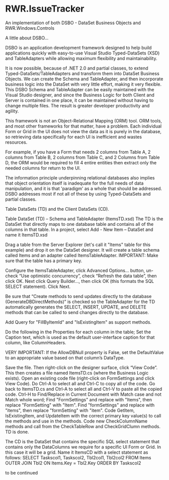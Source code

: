 # RWR.IssueTracker
An implementation of both DSBO - DataSet Business Objects and RWR.Windows.Controls


A little about DSBO...

DSBO is an application development framework designed to help build applications quickly with easy-to-use Visual Studio Typed-DataSets (XSD) and TableAdapters while allowing maximum flexibility and maintainability.

It is now possible, because of .NET 2.0 and partial classes, to extend Typed-DataSets/TableAdapters and transform them into DataSet Business Objects. We can create the Schema and TableAdapter, and then incorporate business logic into the DataSet with very little effort, making it very flexible. This DSBO Schema and TableAdapter can be easily maintained with the Visual Studio designer, and since the Business Logic for both Client and Server is contained in one place, it can be maintained without having to change multiple files. The result is greater developer productivity and agility.

This framework is not an Object-Relational Mapping (ORM) tool. ORM tools, and most other frameworks for that matter, have a problem. Each individual Form or Grid in the UI does not view the data as it is purely in the database, so retrieving data specifically for each UI is inefficient and wastes resources. 

For example, if you have a Form that needs 2 columns from Table A, 2 columns from Table B, 2 columns from Table C, and 2 Columns from Table D, the ORM would be required to fill 4 entire entities then extract only the needed columns for return to the UI.

The information principle underpinning relational databases also implies that object orientation itself is inadequate for the full needs of data manipulation, and it is that 'paradigm' as a whole that should be addressed. DSBO addresses most if not all of these by using Typed-DataSets and partial classes.


Table DataSets (TD) and the Client DataSets (CD).


Table DataSet (TD) – Schema and TableAdapter (ItemsTD.xsd)
The TD is the DataSet that directly maps to one database table and contains all of the columns in that table.
In a project, select Add - New Item – DataSet and name it ItemsTD.xsd

Drag a table from the Server Explorer (let's call it "Items" table for this example) and drop it on the DataSet designer. It will create a table schema called Items and an adapter called ItemsTableAdapter.
IMPORTANT: Make sure that the table has a primary key.

Configure the ItemsTableAdapter, click Advanced Options… button, un-check “Use optimistic concurrency”, check “Refresh the data table”, then click OK. Next click Query Builder…, then click OK (this formats the SQL SELECT statement). Click Next.

Be sure that “Create methods to send updates directly to the database (GenerateDBDirectMethods)” is checked so the TableAdapter for the TD automatically generates the SELECT, INSERT, UPDATE, and DELETE methods that can be called to send changes directly to the database.

Add Query for "FillByItemId" and "IsExistingItem" as support methods.

Do the following in the Properties for each column in the table;
Set the Caption text, which is used as the default user-interface caption for that column, like ColumnHeaders.

VERY IMPORTANT: If the AllowDBNull property is False, set the DefaultValue to an appropriate value based on that column’s DataType.

Save the file. Then right-click on the designer surface, click “View Code”. This then creates a file named ItemsTD.cs (where the Business Logic exists).
Open an existing code file (right-click on FormSettings and click View Code). Do Ctrl-A to select all and Ctrl-C to copy all of the code.
Go back to ItemsTD.cs and Ctrl-A to select all and Ctrl-V to paste all the copied code.
Ctrl-H to Find/Replace in Current Document with Match case and not Match whole word;
Find "FormSettings" and replace with "Items", then replace "FormSetting" with "Item".
Find "formSettings" and replace with "items", then replace "formSetting" with "item".
Code GetItem, IsExistingItem, and UpdateItem with the correct primary key value(s) to call the methods and use in the methods.
Code new CheckColumnName methods and call from the CheckTableRow and CheckGridClumn methods.
TD is done.

The CD is the DataSet that contains the specific SQL select statement that contains only the DataColumns we require for a specific UI Form or Grid. In this case it will be a grid. Name it ItemsCD with a select statement as follows: SELECT Taskscol1, Taskscol2, Tbl2col1, Tbl2col2 FROM Items OUTER JOIN Tbl2 ON Items.Key = Tbl2.Key ORDER BY Taskscol2

to be continued
